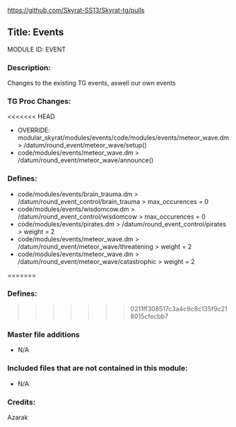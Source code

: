 https://github.com/Skyrat-SS13/Skyrat-tg/pulls

## Title: Events

MODULE ID: EVENT

### Description:

Changes to the existing TG events, aswell our own events

### TG Proc Changes:
<<<<<<< HEAD
- OVERRIDE: modular_skyrat/modules/events/code/modules/events/meteor_wave.dm > /datum/round_event/meteor_wave/setup()
- code/modules/events/meteor_wave.dm > /datum/round_event/meteor_wave/announce()

### Defines:

- code/modules/events/brain_trauma.dm > /datum/round_event_control/brain_trauma > max_occurences = 0
- code/modules/events/wisdomcow.dm  > /datum/round_event_control/wisdomcow > max_occurences = 0
- code/modules/events/pirates.dm > /datum/round_event_control/pirates > weight = 2
- code/modules/events/meteor_wave.dm > /datum/round_event/meteor_wave/threatening > weight = 2
- code/modules/events/meteor_wave.dm > /datum/round_event/meteor_wave/catastrophic > weight = 2

=======

### Defines:

>>>>>>> 0211ff308517c3a4c9c8c135f9c218015cfecbb7
### Master file additions

- N/A

### Included files that are not contained in this module:

- N/A

### Credits:
Azarak
